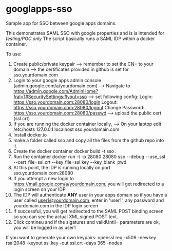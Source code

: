 # googlapps-sso
Sample app for SSO between google apps domains.

This demonstrates SAML SSO with google properties and is is intended for *testing/POC only*
The script basically runs a SAML IDP within a docker container.


To use:
  1. Create public/private keypair
      --> remember to set the CN= to your domain
      --> the certificates provided in github is set for sso.yourdomain.com
  2. Login to your google apps admin console (admin.google.com/a/yourdomain.com)
      --> Navigate to https://admin.google.com/AdminHome?fral=1#SecuritySettings:flyout=sso
      --> set following config:
          Login:  https://sso.yourdomain.com:28080/login
          Logout: https://sso.yourdomain.com:28080/logout
          Change Password: https://sso.yourdomain.com:28080/passwd
      --> upload the public cert (ssl.crt)
  3. If you are running the docker container locally,
      --> On your laptop edit
          /etc/hosts
          127.0.0.1 localhost sso.yourdomain.com
  4. Install docker.io
  5. make a folder called sso and copy all the files from the github repo into it.
  6. Create the docker container
          docker build -t sso .
  7. Run the container
          docker run -t -p 28080:28080 sso --debug  --use_ssl --cert_file=ssl.crt --key_file=ssl.key --key_blank_pwd
  8. At this point, the IDP is running locally on port sso.yourdomain.com:28080
  9. If you attempt a new login to https://mail.google.com/a/yourdomain.com, you will get redirected to a login screen on your IDP
  10. The IDP will authenticate **ANY** user in your apps domain so if you have a user called user1@yourdomain.com, enter in 'user1', any password
      and yourdomain.com in the IDP login screen
  11. If successful, you will get redirected to the SAML POST binding screen so  you can see the actual XML signed POST text.
  12. Click contineu and if the sigatures and validUntil= parameters are ok, you will be logged in as user1


If you want to generate your own keypairs:
openssl req -x509 -newkey rsa:2048 -keyout ssl.key -out ssl.crt -days 365 -nodes
